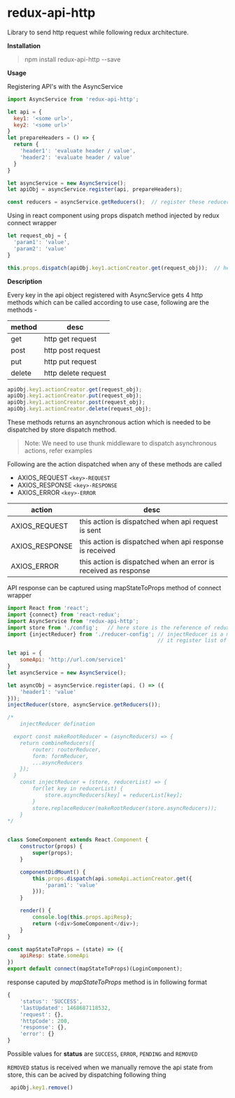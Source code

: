 # redux-api-http

Library to send http request while following redux architecture.

**Installation**

> npm install redux-api-http --save

**Usage**

Registering API's with the AsyncService

```javascript
import AsyncService from 'redux-api-http';

let api = {
  key1: '<some url>',
  key2: '<some url>'
}
let prepareHeaders = () => {
  return {
    'header1': 'evaluate header / value',
    'header2': 'evaluate header / value'
  }
}

let asyncService = new AsyncService();
let apiObj = asyncService.register(api, prepareHeaders);

const reducers = asyncService.getReducers();  // register these reducers with store, reffer examples in the doc
```

Using in react component using props dispatch method injected by redux connect wrapper

```javascript
let request_obj = {
  'param1': 'value',
  'param2': 'value'
}
```
```javascript
this.props.dispatch(apiObj.key1.actionCreator.get(request_obj));  // here apiObj is the object created in the previous snippet and request_obj are request parameters
```

**Description**

Every key in the api object registered with AsyncService gets 4 http methods which can be called according to use case, following are the methods - 

| method | desc |
| --- | --- |
| get | http get request | 
| post | http post request |
| put | http put request |
| delete | http delete request |

```javascript
apiObj.key1.actionCreator.get(request_obj);
apiObj.key1.actionCreator.put(request_obj);
apiObj.key1.actionCreator.post(request_obj);
apiObj.key1.actionCreator.delete(request_obj);
```

These methods returns an asynchronous action which is needed to be dispatched by store dispatch method.

> Note: We need to use thunk middleware to dispatch asynchronous actions, refer examples

Following are the action dispatched when any of these methods are called

- AXIOS_REQUEST `<key>-REQUEST`
- AXIOS_RESPONSE `<key>-RESPONSE`
- AXIOS_ERROR `<key>-ERROR`

| action | desc |
| --- | --- |
| AXIOS_REQUEST | this action is dispatched when api request is sent |
| AXIOS_RESPONSE | this action is dispatched when api response is received |
| AXIOS_ERROR | this action is dispatched when an error is received as response |

API response can be captured using mapStateToProps method of connect wrapper

```javascript
import React from 'react';
import {connect} from 'react-redux';
import AsyncService from 'redux-api-http';
import store from './config';	// here store is the reference of redux store created by me in config file
import {injectReducer} from './reducer-config';	// injectReducer is a method defined by me in my reducers config file,
												// it register list of reducers with the store

let api = {
	someApi: 'http://url.com/service1'
}
let asyncService = new AsyncService();

let asyncObj = asyncService.register(api, () => ({
	'header1': 'value'
}));
injectReducer(store, asyncService.getReducers());

/*
	injectReducer defination

  export const makeRootReducer = (asyncReducers) => {
  	return combineReducers({
  		router: routerReducer,
  		form: formReducer,
  		...asyncReducers
  	});
  }
	const injectReducer = (store, reducerList) => {
		for(let key in reducerList) {
			store.asyncReducers[key] = reducerList[key];
		}
		store.replaceReducer(makeRootReducer(store.asyncReducers));
	}
*/


class SomeComponent extends React.Component {
    constructor(props) {
        super(props);
    }

    componentDidMount() {
    	this.props.dispatch(api.someApi.actionCreator.get({
    		'param1': 'value'
    	}));     
    }

    render() {
    	console.log(this.props.apiResp);
        return (<div>SomeComponent</div>);
    }
}

const mapStateToProps = (state) => ({
    apiResp: state.someApi
})
export default connect(mapStateToProps)(LoginComponent);

```

response caputed by *mapStateToProps* method is in following format

```javascript
{
	'status': 'SUCCESS',
	'lastUpdated': 1468687118532,
	'request': {},
	'httpCode': 200,
	'response': {},
	'error': {}
}
```

Possible values for **status** are `SUCCESS`, `ERROR`, `PENDING` and `REMOVED`

`REMOVED` status is received when we manually remove the api state from store, this can be acived by dispatching following thing

```javascript
 apiObj.key1.remove()
```


